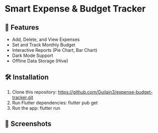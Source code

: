 # Smart Expense & Budget Tracker

## 📌 Features
- Add, Delete, and View Expenses
- Set and Track Monthly Budget
- Interactive Reports (Pie Chart, Bar Chart)
- Dark Mode Support
- Offline Data Storage (Hive)

## 🛠️ Installation
1. Clone this repository: https://github.com/Guilain3/expense-budget-tracker.git
2. Run Flutter dependencies: flutter pub get
3. Run the app: flutter run

## 📱 Screenshots





